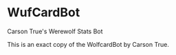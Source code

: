 # WufCardBot
Carson True's Werewolf Stats Bot

This is an exact copy of the WolfcardBot by Carson True. 
